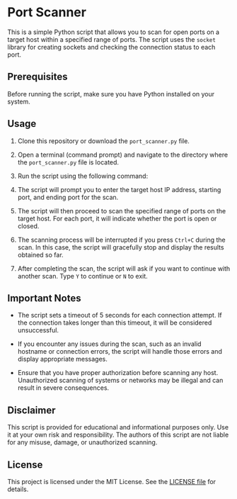 # Port Scanner

This is a simple Python script that allows you to scan for open ports on a target host within a specified range of ports. The script uses the `socket` library for creating sockets and checking the connection status to each port.

## Prerequisites

Before running the script, make sure you have Python installed on your system.

## Usage

1. Clone this repository or download the `port_scanner.py` file.

2. Open a terminal (command prompt) and navigate to the directory where the `port_scanner.py` file is located.

3. Run the script using the following command:

4. The script will prompt you to enter the target host IP address, starting port, and ending port for the scan.

5. The script will then proceed to scan the specified range of ports on the target host. For each port, it will indicate whether the port is open or closed.

6. The scanning process will be interrupted if you press `Ctrl+C` during the scan. In this case, the script will gracefully stop and display the results obtained so far.

7. After completing the scan, the script will ask if you want to continue with another scan. Type `Y` to continue or `N` to exit.

## Important Notes

- The script sets a timeout of 5 seconds for each connection attempt. If the connection takes longer than this timeout, it will be considered unsuccessful.

- If you encounter any issues during the scan, such as an invalid hostname or connection errors, the script will handle those errors and display appropriate messages.

- Ensure that you have proper authorization before scanning any host. Unauthorized scanning of systems or networks may be illegal and can result in severe consequences.

## Disclaimer

This script is provided for educational and informational purposes only. Use it at your own risk and responsibility. The authors of this script are not liable for any misuse, damage, or unauthorized scanning.

## License

This project is licensed under the MIT License. See the [LICENSE file](https://github.com/aravindshivakumar/PortScanner/blob/84de026025973ed126bcc4573262679376877ac3/LICENSE) for details.




